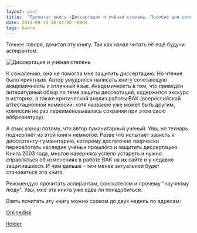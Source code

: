 ```yaml
---
layout: post
title:  "Прочитал книгу «Диссертация и учёная степень. Пособие для соискателей»"
date: 2011-09-10 20:44:00 -0000
tags: Книги
---
```


Точнее говоря, дочитал эту книгу. Так как начал читать её ещё будучи аспирантом.

<img src="http://2nature.me/files/dissertation.jpg" alt="Диссертация и учёная степень" />

К сожалению, она не помогла мне защитить диссертацию. Но чтение было приятным. Автор умудрился написать книгу сочетающую академичность и отличный язык. Академичность в том, что приведён литературный обзор по теме защиты диссертаций, содержится экскурс в историю, а также критический анализ работы ВАК (всероссийской аттестационной комиссии, хотя название уже может быть другим, комиссия не раз переименовывалась сохраняя при этом свою аббревиатуру). 

А язык хорош потому, что автор гуманитарный учёный. Увы, но технарь подчерпнёт из этой книги немногое. Разве что испытает зависть к диссертанту-гуманитарию, которому достаточно творчески переработать наследие учёных прошлого и защитить диссертацию. Книга 2003 года, многое наверняка успело устареть и нужно справляться об изменениях в работе ВАК на их сайте и у недавно защитившихся. И чем дальше - тем менее актуальной будет становиться эта книга. 

Рекомендую прочитать аспирантам, соискателям и прочему "научному люду". Увы, мне эта книга уже едва ли понадобиться.

Взять почитать эту книгу можно сроком до двух недель по адресам:

<a href="http://www.onlinedisk.ru/file/729934/">Onlinedisk</a>

<a href="http://infanata.ifolder.ru/25667720">Ifolder</a>